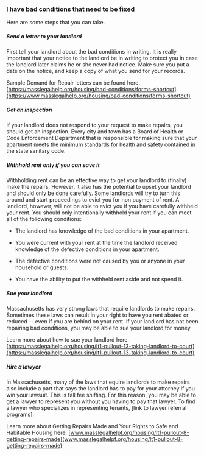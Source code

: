 ### I have bad conditions that need to be fixed

Here are some steps that you can take.

##### Send a letter to your landlord

First tell your landlord about the bad conditions in writing. It is
really important that your notice to the landlord be in writing to
protect you in case the landlord later claims he or she never had
notice. Make sure you put a date on the notice, and keep a copy of what
you send for your records.

Sample Demand for Repair letters can be found here. [https://masslegalhelp.org/housing/bad-conditions/forms-shortcut](https://www.masslegalhelp.org/housing/bad-conditions/forms-shortcut)

##### Get an inspection

If your landlord does not respond to your request to make repairs, you
should get an inspection. Every city and town has a Board of Health or
Code Enforcement Department that is responsible for making sure that
your apartment meets the minimum standards for health and safety
contained in the state sanitary code.

##### Withhold rent only if you can save it
Withholding rent can be an effective way to get your landlord to (finally) make the repairs. However, it also has the potential to
 upset your landlord and should only be done carefully. Some landlords will try to turn this around and start proceedings to evict you for non payment of rent. A landlord, however, will not be able to evict you if you have carefully withheld your rent. You should only
 intentionally withhold your rent if you can meet all of the following
 conditions:

- The landlord has knowledge of the bad conditions in your apartment.

- You were current with your rent at the time the landlord received knowledge of the defective conditions in your apartment.

- The defective conditions were not caused by you or anyone in your household or guests.

- You have the ability to put the withheld rent aside and not spend it.

##### Sue your landlord

Massachusetts has very strong laws that require landlords to make
repairs. Sometimes these laws can result in your right to have you rent
abated or reduced -- even if you are behind on your rent. If your
landlord has not been repairing bad conditions, you may be able to sue
your landlord for money

Learn more about how to sue your landlord here. [https://masslegalhelp.org/housing/lt1-pullout-13-taking-landlord-to-court](https://masslegalhelp.org/housing/lt1-pullout-13-taking-landlord-to-court)

##### Hire a lawyer

In Massachusetts, many of the laws that equire landlords to make repairs also include a part that says the landlord has to pay for your
attorney if you win your lawsuit. This is fall fee shifting. For this reason, you may be able to get a lawyer to represent you without you
having to pay that lawyer. To find a lawyer who specializes in representing tenants, [link to lawyer referral programs].

Learn more about Getting Repairs Made and Your Rights to Safe and Habitable Housing here. [www.masslegalhelpf.org/housing/lt1-pullout-8-getting-repairs-made](www.masslegalhelpf.org/housing/lt1-pullout-8-getting-repairs-made)

